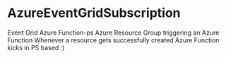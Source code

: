 # AzureEventGridSubscription
Event Grid Azure Function-ps
Azure Resource Group triggering an Azure Function
Whenever a resource gets successfully created
Azure Function kicks in PS based :)
